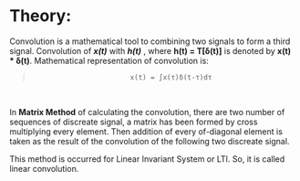 # Theory:

Convolution is a mathematical tool to combining two signals to form a third signal. Convolution of ___x(t)___ with ___h(t)___ , where __h(t) = T[δ(t)]__ is denoted by __x(t) * δ(t)__. Mathematical representation of convolution is:

>                             x(t) = ∫x(τ)δ(t-τ)dτ

<br>

In __Matrix Method__ of calculating the convolution, there are two number of sequences of discreate signal, a matrix has been formed by cross multiplying every element. Then addition of every of-diagonal element is taken as the result of the convolution of the following two discreate signal. <br>

This method is occurred for Linear Invariant System or LTI. So, it is called linear convolution.

